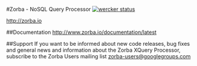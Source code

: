 #Zorba - NoSQL Query Processor [![wercker status](https://app.wercker.com/status/a90d1862ea8f050d8e508705b1e52bf4/s "wercker status")](https://app.wercker.com/project/bykey/a90d1862ea8f050d8e508705b1e52bf4)

http://zorba.io

##Documentation
http://www.zorba.io/documentation/latest

##Support
If you want to be informed about new code releases, bug fixes and general news and information about the Zorba XQuery Processor, subscribe to the Zorba Users mailing list [zorba-users@googlegroups.com](mailto:zorba-users@googlegroups.com)
